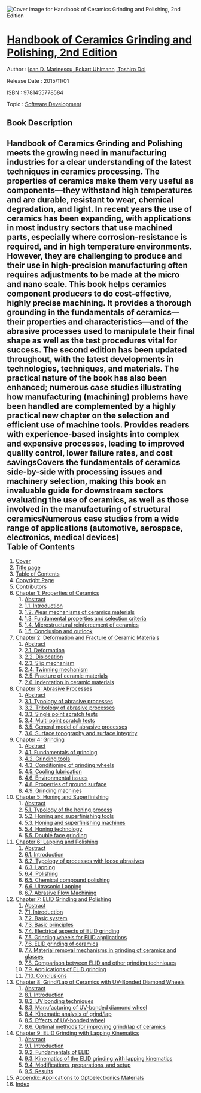 ![Cover image for Handbook of Ceramics Grinding and Polishing, 2nd Edition](https://imgdetail.ebookreading.net/cover/cover/software_development/EB9781455778584.jpg)

[Handbook of Ceramics Grinding and Polishing, 2nd Edition](https://ebookreading.net/view/book/Handbook+of+Ceramics+Grinding+and+Polishing%2C+2nd+Edition-EB9781455778584_1.html "Handbook of Ceramics Grinding and Polishing, 2nd Edition")
====================================================================================================================

Author : [Ioan D. Marinescu](https://ebookreading.net/search/author/Ioan+D.+Marinescu),[ Eckart Uhlmann](https://ebookreading.net/search/author/+Eckart+Uhlmann),[ Toshiro Doi](https://ebookreading.net/search/author/+Toshiro+Doi)

Release Date : 2015/11/01

ISBN : 9781455778584

Topic : [Software Development](https://ebookreading.net/search/category/software-development)

Book Description
-----------------

Handbook of Ceramics Grinding and Polishing meets the growing need in manufacturing industries for a clear understanding of the latest techniques in ceramics processing. The properties of ceramics make them very useful as components—they withstand high temperatures and are durable, resistant to wear, chemical degradation, and light. In recent years the use of ceramics has been expanding, with applications in most industry sectors that use machined parts, especially where corrosion-resistance is required, and in high temperature environments. 
However, they are challenging to produce and their use in high-precision manufacturing often requires adjustments to be made at the micro and nano scale. This book helps ceramics component producers to do cost-effective, highly precise machining. It provides a thorough grounding in the fundamentals of ceramics—their properties and characteristics—and of the abrasive processes used to manipulate their final shape as well as the test procedures vital for success.
The second edition has been updated throughout, with the latest developments in technologies, techniques, and materials. The practical nature of the book has also been enhanced; numerous case studies illustrating how manufacturing (machining) problems have been handled are complemented by a highly practical new chapter on the selection and efficient use of machine tools. 
Provides readers with experience-based insights into complex and expensive processes, leading to improved quality control, lower failure rates, and cost savingsCovers the fundamentals of ceramics side-by-side with processing issues and machinery selection, making this book an invaluable guide for downstream sectors evaluating the use of ceramics, as well as those involved in the manufacturing of structural ceramicsNumerous case studies from a wide range of applications (automotive, aerospace, electronics, medical devices)              
Table of Contents
-----------------

1. [Cover](https://ebookreading.net/view/book/Handbook+of+Ceramics+Grinding+and+Polishing%2C+2nd+Edition-EB9781455778584_1.html)
1. [Title page](https://ebookreading.net/view/book/Handbook+of+Ceramics+Grinding+and+Polishing%2C+2nd+Edition-EB9781455778584_2.html)
1. [Table of Contents](https://ebookreading.net/view/book/Handbook+of+Ceramics+Grinding+and+Polishing%2C+2nd+Edition-EB9781455778584_3.html)
1. [Copyright Page](https://ebookreading.net/view/book/Handbook+of+Ceramics+Grinding+and+Polishing%2C+2nd+Edition-EB9781455778584_4.html#B978145577858400015)
1. [Contributors](https://ebookreading.net/view/book/Handbook+of+Ceramics+Grinding+and+Polishing%2C+2nd+Edition-EB9781455778584_5.html#B978145577858400017)
1. [Chapter 1: Properties of Ceramics](https://ebookreading.net/view/book/Handbook+of+Ceramics+Grinding+and+Polishing%2C+2nd+Edition-EB9781455778584_6.html#B978145577858400001)
    1. [Abstract](https://ebookreading.net/view/book/Handbook+of+Ceramics+Grinding+and+Polishing%2C+2nd+Edition-EB9781455778584_6.html#st0010)
    1. [1.1. Introduction](https://ebookreading.net/view/book/Handbook+of+Ceramics+Grinding+and+Polishing%2C+2nd+Edition-EB9781455778584_6.html#st9010)
    1. [1.2. Wear mechanisms of ceramics materials](https://ebookreading.net/view/book/Handbook+of+Ceramics+Grinding+and+Polishing%2C+2nd+Edition-EB9781455778584_6.html#st9015)
    1. [1.3. Fundamental properties and selection criteria](https://ebookreading.net/view/book/Handbook+of+Ceramics+Grinding+and+Polishing%2C+2nd+Edition-EB9781455778584_6.html#st0045)
    1. [1.4. Microstructural reinforcement of ceramics](https://ebookreading.net/view/book/Handbook+of+Ceramics+Grinding+and+Polishing%2C+2nd+Edition-EB9781455778584_6.html#st0095)
    1. [1.5. Conclusion and outlook](https://ebookreading.net/view/book/Handbook+of+Ceramics+Grinding+and+Polishing%2C+2nd+Edition-EB9781455778584_6.html#st0145)
1. [Chapter 2: Deformation and Fracture of Ceramic Materials](https://ebookreading.net/view/book/Handbook+of+Ceramics+Grinding+and+Polishing%2C+2nd+Edition-EB9781455778584_7.html#B978145577858400002)
    1. [Abstract](https://ebookreading.net/view/book/Handbook+of+Ceramics+Grinding+and+Polishing%2C+2nd+Edition-EB9781455778584_7.html#st0010)
    1. [2.1. Deformation](https://ebookreading.net/view/book/Handbook+of+Ceramics+Grinding+and+Polishing%2C+2nd+Edition-EB9781455778584_7.html#st9010)
    1. [2.2. Dislocation](https://ebookreading.net/view/book/Handbook+of+Ceramics+Grinding+and+Polishing%2C+2nd+Edition-EB9781455778584_7.html#st9015)
    1. [2.3. Slip mechanism](https://ebookreading.net/view/book/Handbook+of+Ceramics+Grinding+and+Polishing%2C+2nd+Edition-EB9781455778584_7.html#st0030)
    1. [2.4. Twinning mechanism](https://ebookreading.net/view/book/Handbook+of+Ceramics+Grinding+and+Polishing%2C+2nd+Edition-EB9781455778584_7.html#st0035)
    1. [2.5. Fracture of ceramic materials](https://ebookreading.net/view/book/Handbook+of+Ceramics+Grinding+and+Polishing%2C+2nd+Edition-EB9781455778584_7.html#st0040)
    1. [2.6. Indentation in ceramic materials](https://ebookreading.net/view/book/Handbook+of+Ceramics+Grinding+and+Polishing%2C+2nd+Edition-EB9781455778584_7.html#st0055)
1. [Chapter 3: Abrasive Processes](https://ebookreading.net/view/book/Handbook+of+Ceramics+Grinding+and+Polishing%2C+2nd+Edition-EB9781455778584_8.html#B978145577858400003)
    1. [Abstract](https://ebookreading.net/view/book/Handbook+of+Ceramics+Grinding+and+Polishing%2C+2nd+Edition-EB9781455778584_8.html#st0010)
    1. [3.1. Typology of abrasive processes](https://ebookreading.net/view/book/Handbook+of+Ceramics+Grinding+and+Polishing%2C+2nd+Edition-EB9781455778584_8.html#st9010)
    1. [3.2. Tribology of abrasive processes](https://ebookreading.net/view/book/Handbook+of+Ceramics+Grinding+and+Polishing%2C+2nd+Edition-EB9781455778584_8.html#st0065)
    1. [3.3. Single point scratch tests](https://ebookreading.net/view/book/Handbook+of+Ceramics+Grinding+and+Polishing%2C+2nd+Edition-EB9781455778584_8.html#st0080)
    1. [3.4. Multi point scratch tests](https://ebookreading.net/view/book/Handbook+of+Ceramics+Grinding+and+Polishing%2C+2nd+Edition-EB9781455778584_8.html#st0105)
    1. [3.5. General model of abrasive processes](https://ebookreading.net/view/book/Handbook+of+Ceramics+Grinding+and+Polishing%2C+2nd+Edition-EB9781455778584_8.html#st0125)
    1. [3.6. Surface topography and surface integrity](https://ebookreading.net/view/book/Handbook+of+Ceramics+Grinding+and+Polishing%2C+2nd+Edition-EB9781455778584_8.html#st0170)
1. [Chapter 4: Grinding](https://ebookreading.net/view/book/Handbook+of+Ceramics+Grinding+and+Polishing%2C+2nd+Edition-EB9781455778584_9.html#B978145577858400004)
    1. [Abstract](https://ebookreading.net/view/book/Handbook+of+Ceramics+Grinding+and+Polishing%2C+2nd+Edition-EB9781455778584_9.html#st9010)
    1. [4.1. Fundamentals of grinding](https://ebookreading.net/view/book/Handbook+of+Ceramics+Grinding+and+Polishing%2C+2nd+Edition-EB9781455778584_9.html#st0010)
    1. [4.2. Grinding tools](https://ebookreading.net/view/book/Handbook+of+Ceramics+Grinding+and+Polishing%2C+2nd+Edition-EB9781455778584_9.html#st0030)
    1. [4.3. Conditioning of grinding wheels](https://ebookreading.net/view/book/Handbook+of+Ceramics+Grinding+and+Polishing%2C+2nd+Edition-EB9781455778584_9.html#st0125)
    1. [4.5. Cooling lubrication](https://ebookreading.net/view/book/Handbook+of+Ceramics+Grinding+and+Polishing%2C+2nd+Edition-EB9781455778584_9.html#st0190)
    1. [4.6. Environmental issues](https://ebookreading.net/view/book/Handbook+of+Ceramics+Grinding+and+Polishing%2C+2nd+Edition-EB9781455778584_9.html#st0255)
    1. [4.8. Properties of ground surface](https://ebookreading.net/view/book/Handbook+of+Ceramics+Grinding+and+Polishing%2C+2nd+Edition-EB9781455778584_9.html#st0300)
    1. [4.9. Grinding machines](https://ebookreading.net/view/book/Handbook+of+Ceramics+Grinding+and+Polishing%2C+2nd+Edition-EB9781455778584_9.html#st0350)
1. [Chapter 5: Honing and Superfinishing](https://ebookreading.net/view/book/Handbook+of+Ceramics+Grinding+and+Polishing%2C+2nd+Edition-EB9781455778584_11.html#B978145577858400005)
    1. [Abstract](https://ebookreading.net/view/book/Handbook+of+Ceramics+Grinding+and+Polishing%2C+2nd+Edition-EB9781455778584_11.html#st9010)
    1. [5.1. Typology of the honing process](https://ebookreading.net/view/book/Handbook+of+Ceramics+Grinding+and+Polishing%2C+2nd+Edition-EB9781455778584_11.html#st0010)
    1. [5.2. Honing and superfinishing tools](https://ebookreading.net/view/book/Handbook+of+Ceramics+Grinding+and+Polishing%2C+2nd+Edition-EB9781455778584_11.html#st0035)
    1. [5.3. Honing and superfinishing machines](https://ebookreading.net/view/book/Handbook+of+Ceramics+Grinding+and+Polishing%2C+2nd+Edition-EB9781455778584_11.html#st0060)
    1. [5.4. Honing technology](https://ebookreading.net/view/book/Handbook+of+Ceramics+Grinding+and+Polishing%2C+2nd+Edition-EB9781455778584_11.html#st0075)
    1. [5.5. Double face grinding](https://ebookreading.net/view/book/Handbook+of+Ceramics+Grinding+and+Polishing%2C+2nd+Edition-EB9781455778584_11.html#st0115)
1. [Chapter 6: Lapping and Polishing](https://ebookreading.net/view/book/Handbook+of+Ceramics+Grinding+and+Polishing%2C+2nd+Edition-EB9781455778584_12.html#B978145577858400006)
    1. [Abstract](https://ebookreading.net/view/book/Handbook+of+Ceramics+Grinding+and+Polishing%2C+2nd+Edition-EB9781455778584_12.html#st0010)
    1. [6.1. Introduction](https://ebookreading.net/view/book/Handbook+of+Ceramics+Grinding+and+Polishing%2C+2nd+Edition-EB9781455778584_12.html#st0020)
    1. [6.2. Typology of processes with loose abrasives](https://ebookreading.net/view/book/Handbook+of+Ceramics+Grinding+and+Polishing%2C+2nd+Edition-EB9781455778584_12.html#st0025)
    1. [6.3. Lapping](https://ebookreading.net/view/book/Handbook+of+Ceramics+Grinding+and+Polishing%2C+2nd+Edition-EB9781455778584_12.html#st0030)
    1. [6.4. Polishing](https://ebookreading.net/view/book/Handbook+of+Ceramics+Grinding+and+Polishing%2C+2nd+Edition-EB9781455778584_12.html#st0070)
    1. [6.5. Chemical compound polishing](https://ebookreading.net/view/book/Handbook+of+Ceramics+Grinding+and+Polishing%2C+2nd+Edition-EB9781455778584_12.html#st0115)
    1. [6.6. Ultrasonic Lapping](https://ebookreading.net/view/book/Handbook+of+Ceramics+Grinding+and+Polishing%2C+2nd+Edition-EB9781455778584_12.html#st0160)
    1. [6.7. Abrasive Flow Machining](https://ebookreading.net/view/book/Handbook+of+Ceramics+Grinding+and+Polishing%2C+2nd+Edition-EB9781455778584_12.html#st0185)
1. [Chapter 7: ELID Grinding and Polishing](https://ebookreading.net/view/book/Handbook+of+Ceramics+Grinding+and+Polishing%2C+2nd+Edition-EB9781455778584_13.html#B978145577858400007)
    1. [Abstract](https://ebookreading.net/view/book/Handbook+of+Ceramics+Grinding+and+Polishing%2C+2nd+Edition-EB9781455778584_13.html#st9010)
    1. [7.1. Introduction](https://ebookreading.net/view/book/Handbook+of+Ceramics+Grinding+and+Polishing%2C+2nd+Edition-EB9781455778584_13.html#st0010)
    1. [7.2. Basic system](https://ebookreading.net/view/book/Handbook+of+Ceramics+Grinding+and+Polishing%2C+2nd+Edition-EB9781455778584_13.html#st0015)
    1. [7.3. Basic principles](https://ebookreading.net/view/book/Handbook+of+Ceramics+Grinding+and+Polishing%2C+2nd+Edition-EB9781455778584_13.html#st0020)
    1. [7.4. Electrical aspects of ELID grinding](https://ebookreading.net/view/book/Handbook+of+Ceramics+Grinding+and+Polishing%2C+2nd+Edition-EB9781455778584_13.html#st0025)
    1. [7.5. Grinding wheels for ELID applications](https://ebookreading.net/view/book/Handbook+of+Ceramics+Grinding+and+Polishing%2C+2nd+Edition-EB9781455778584_13.html#st0030)
    1. [7.6. ELID grinding of ceramics](https://ebookreading.net/view/book/Handbook+of+Ceramics+Grinding+and+Polishing%2C+2nd+Edition-EB9781455778584_13.html#st0050)
    1. [7.7. Material removal mechanisms in grinding of ceramics and glasses](https://ebookreading.net/view/book/Handbook+of+Ceramics+Grinding+and+Polishing%2C+2nd+Edition-EB9781455778584_13.html#st0055)
    1. [7.8. Comparison between ELID and other grinding techniques](https://ebookreading.net/view/book/Handbook+of+Ceramics+Grinding+and+Polishing%2C+2nd+Edition-EB9781455778584_13.html#st0060)
    1. [7.9. Applications of ELID grinding](https://ebookreading.net/view/book/Handbook+of+Ceramics+Grinding+and+Polishing%2C+2nd+Edition-EB9781455778584_13.html#st0075)
    1. [7.10. Conclusions](https://ebookreading.net/view/book/Handbook+of+Ceramics+Grinding+and+Polishing%2C+2nd+Edition-EB9781455778584_13.html#st0150)
1. [Chapter 8: Grind/Lap of Ceramics with UV-Bonded Diamond Wheels](https://ebookreading.net/view/book/Handbook+of+Ceramics+Grinding+and+Polishing%2C+2nd+Edition-EB9781455778584_14.html#B978145577858400010)
    1. [Abstract](https://ebookreading.net/view/book/Handbook+of+Ceramics+Grinding+and+Polishing%2C+2nd+Edition-EB9781455778584_14.html#st0010)
    1. [8.1. Introduction](https://ebookreading.net/view/book/Handbook+of+Ceramics+Grinding+and+Polishing%2C+2nd+Edition-EB9781455778584_14.html#st9010)
    1. [8.2. UV bonding techniques](https://ebookreading.net/view/book/Handbook+of+Ceramics+Grinding+and+Polishing%2C+2nd+Edition-EB9781455778584_14.html#st9015)
    1. [8.3. Manufacturing of UV-bonded diamond wheel](https://ebookreading.net/view/book/Handbook+of+Ceramics+Grinding+and+Polishing%2C+2nd+Edition-EB9781455778584_14.html#st0040)
    1. [8.4. Kinematic analysis of grind/lap](https://ebookreading.net/view/book/Handbook+of+Ceramics+Grinding+and+Polishing%2C+2nd+Edition-EB9781455778584_14.html#st0095)
    1. [8.5. Effects of UV-bonded wheel](https://ebookreading.net/view/book/Handbook+of+Ceramics+Grinding+and+Polishing%2C+2nd+Edition-EB9781455778584_14.html#st0115)
    1. [8.6. Optimal methods for improving grind/lap of ceramics](https://ebookreading.net/view/book/Handbook+of+Ceramics+Grinding+and+Polishing%2C+2nd+Edition-EB9781455778584_14.html#st0130)
1. [Chapter 9: ELID Grinding with Lapping Kinematics](https://ebookreading.net/view/book/Handbook+of+Ceramics+Grinding+and+Polishing%2C+2nd+Edition-EB9781455778584_15.html#B978145577858400011)
    1. [Abstract](https://ebookreading.net/view/book/Handbook+of+Ceramics+Grinding+and+Polishing%2C+2nd+Edition-EB9781455778584_15.html#st0010)
    1. [9.1. Introduction](https://ebookreading.net/view/book/Handbook+of+Ceramics+Grinding+and+Polishing%2C+2nd+Edition-EB9781455778584_15.html#st10010)
    1. [9.2. Fundamentals of ELID](https://ebookreading.net/view/book/Handbook+of+Ceramics+Grinding+and+Polishing%2C+2nd+Edition-EB9781455778584_15.html#st0045)
    1. [9.3. Kinematics of the ELID grinding with lapping kinematics](https://ebookreading.net/view/book/Handbook+of+Ceramics+Grinding+and+Polishing%2C+2nd+Edition-EB9781455778584_15.html#st0135)
    1. [9.4. Modifications, preparations, and setup](https://ebookreading.net/view/book/Handbook+of+Ceramics+Grinding+and+Polishing%2C+2nd+Edition-EB9781455778584_15.html#st0145)
    1. [9.5. Results](https://ebookreading.net/view/book/Handbook+of+Ceramics+Grinding+and+Polishing%2C+2nd+Edition-EB9781455778584_15.html#st0190)
1. [Appendix: Applications to Optoelectronics Materials](https://ebookreading.net/view/book/Handbook+of+Ceramics+Grinding+and+Polishing%2C+2nd+Edition-EB9781455778584_17.html#B978145577858400013)
1. [Index](https://ebookreading.net/view/book/Handbook+of+Ceramics+Grinding+and+Polishing%2C+2nd+Edition-EB9781455778584_18.html#B978145577858400018)
